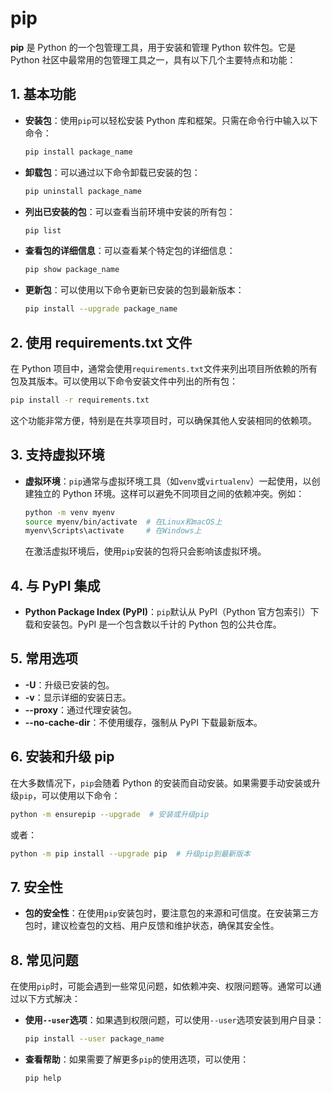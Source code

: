 # pip

**pip** 是 Python 的一个包管理工具，用于安装和管理 Python 软件包。它是 Python 社区中最常用的包管理工具之一，具有以下几个主要特点和功能：

## 1. **基本功能**

*   **安装包**：使用`pip`可以轻松安装 Python 库和框架。只需在命令行中输入以下命令：

    ```bash
    pip install package_name
    ```
*   **卸载包**：可以通过以下命令卸载已安装的包：

    ```bash
    pip uninstall package_name
    ```
*   **列出已安装的包**：可以查看当前环境中安装的所有包：

    ```bash
    pip list
    ```
*   **查看包的详细信息**：可以查看某个特定包的详细信息：

    ```bash
    pip show package_name
    ```
*   **更新包**：可以使用以下命令更新已安装的包到最新版本：

    ```bash
    pip install --upgrade package_name
    ```

## 2. **使用 requirements.txt 文件**

在 Python 项目中，通常会使用`requirements.txt`文件来列出项目所依赖的所有包及其版本。可以使用以下命令安装文件中列出的所有包：

```bash
pip install -r requirements.txt
```

这个功能非常方便，特别是在共享项目时，可以确保其他人安装相同的依赖项。

## 3. **支持虚拟环境**

*   **虚拟环境**：`pip`通常与虚拟环境工具（如`venv`或`virtualenv`）一起使用，以创建独立的 Python 环境。这样可以避免不同项目之间的依赖冲突。例如：

    ```bash
    python -m venv myenv
    source myenv/bin/activate  # 在Linux和macOS上
    myenv\Scripts\activate     # 在Windows上
    ```

    在激活虚拟环境后，使用`pip`安装的包将只会影响该虚拟环境。

## 4. **与 PyPI 集成**

* **Python Package Index (PyPI)**：`pip`默认从 PyPI（Python 官方包索引）下载和安装包。PyPI 是一个包含数以千计的 Python 包的公共仓库。

## 5. **常用选项**

* **-U**：升级已安装的包。
* **-v**：显示详细的安装日志。
* **--proxy**：通过代理安装包。
* **--no-cache-dir**：不使用缓存，强制从 PyPI 下载最新版本。

## 6. **安装和升级 pip**

在大多数情况下，`pip`会随着 Python 的安装而自动安装。如果需要手动安装或升级`pip`，可以使用以下命令：

```bash
python -m ensurepip --upgrade  # 安装或升级pip
```

或者：

```bash
python -m pip install --upgrade pip  # 升级pip到最新版本
```

## 7. **安全性**

* **包的安全性**：在使用`pip`安装包时，要注意包的来源和可信度。在安装第三方包时，建议检查包的文档、用户反馈和维护状态，确保其安全性。

## 8. **常见问题**

在使用`pip`时，可能会遇到一些常见问题，如依赖冲突、权限问题等。通常可以通过以下方式解决：

*   **使用`--user`选项**：如果遇到权限问题，可以使用`--user`选项安装到用户目录：

    ```bash
    pip install --user package_name
    ```
*   **查看帮助**：如果需要了解更多`pip`的使用选项，可以使用：

    ```bash
    pip help
    ```
